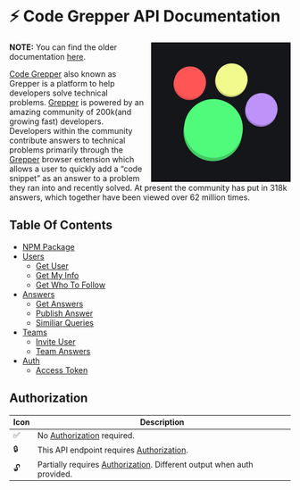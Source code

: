 # ⚡ **Code Grepper API Documentation**

<img align="right" width="250" style="margin-left: 10px;" height="250" src="./assets/Grepper%20Logo.png">

**NOTE:** You can find the older documentation [here](./old.md).

[Code Grepper][cgurl] also known as Grepper is a platform to help developers solve technical problems. [Grepper][cgurl] is powered by an amazing community of 200k(and growing fast) developers. Developers within the community contribute answers to technical problems primarily through the [Grepper][cgurl] browser extension which allows a user to quickly add a “code snippet” as an answer to a problem they ran into and recently solved. At present the community has put in 318k answers, which together have been viewed over 62 million times.

[cgurl]: https://codegrepper.com

## **Table Of Contents**

- [NPM Package](https://www.npmjs.com/package/grepper)
- [Users](./docs/users/)
  - [Get User](./docs/users/GETUSER.MD)
  - [Get My Info](./docs/users/USERBYTOKEN.MD)
  - [Get Who To Follow](./docs/users/WHOTOFOLLOW.md)
- [Answers](./docs/answers)
  - [Get Answers](./docs/answers/GETANSWERS.MD)
  - [Publish Answer](./docs/answers/PUBLISHANSWER.MD)
  - [Similiar Queries](./docs/answers/SIMILIARQUERIES.MD)
- [Teams](./docs/teams)
  - [Invite User](./docs/teams/INVITEUSER.MD)
  - [Team Answers](./docs/teams/TEAMANSWERS.MD)
- [Auth](./docs/auth)
  - [Access Token](./docs/auth/TOKEN.MD)

## Authorization

| Icon | Description                                                                                    |
| ---- | ---------------------------------------------------------------------------------------------- |
| ✅   | No [Authorization](./docs/auth/TOKEN.MD) required.                                             |
| 🔒   | This API endpoint requires [Authorization](./docs/auth/TOKEN.MD).                              |
| 🔓   | Partially requires [Authorization](./docs/auth/TOKEN.MD). Different output when auth provided. |
